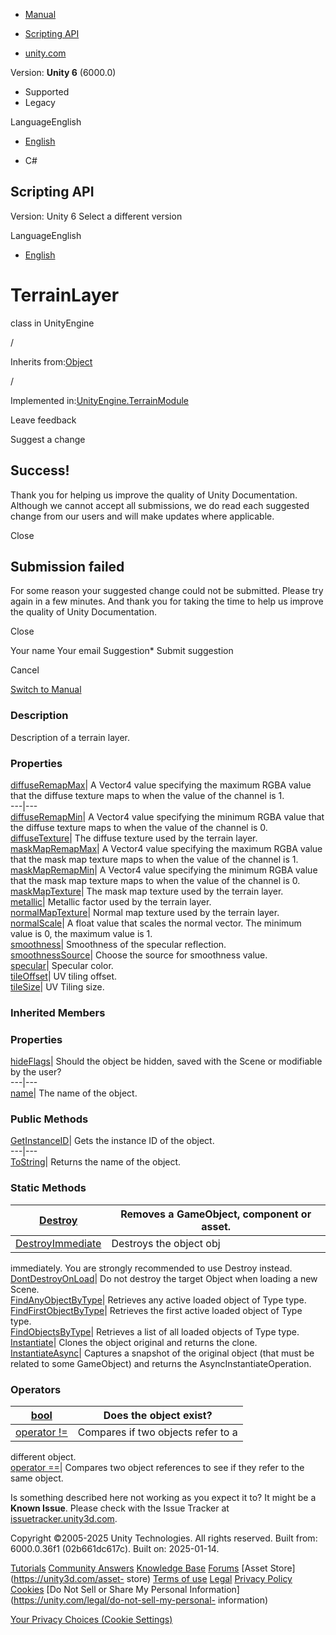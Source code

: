 [ ]()

  * [Manual](../Manual/index.html)
  * [Scripting API](../ScriptReference/index.html)

  * [unity.com](https://unity.com/)

Version: **Unity 6** (6000.0)

  * Supported
  * Legacy

LanguageEnglish

  * [English]()

  * C#

[ ](https://docs.unity3d.com)

## Scripting API

Version: Unity 6 Select a different version

LanguageEnglish

  * [English]()

# TerrainLayer

class in UnityEngine

/

Inherits from:[Object](Object.html)

/

Implemented in:[UnityEngine.TerrainModule](UnityEngine.TerrainModule.html)

Leave feedback

Suggest a change

## Success!

Thank you for helping us improve the quality of Unity Documentation. Although
we cannot accept all submissions, we do read each suggested change from our
users and will make updates where applicable.

Close

## Submission failed

For some reason your suggested change could not be submitted. Please <a>try
again</a> in a few minutes. And thank you for taking the time to help us
improve the quality of Unity Documentation.

Close

Your name Your email Suggestion* Submit suggestion

Cancel

[Switch to Manual](../Manual/class-TerrainLayer.html "Go to TerrainLayer
Component in the Manual")

### Description

Description of a terrain layer.

### Properties

[diffuseRemapMax](TerrainLayer-diffuseRemapMax.html)| A Vector4 value
specifying the maximum RGBA value that the diffuse texture maps to when the
value of the channel is 1.  
---|---  
[diffuseRemapMin](TerrainLayer-diffuseRemapMin.html)| A Vector4 value
specifying the minimum RGBA value that the diffuse texture maps to when the
value of the channel is 0.  
[diffuseTexture](TerrainLayer-diffuseTexture.html)| The diffuse texture used
by the terrain layer.  
[maskMapRemapMax](TerrainLayer-maskMapRemapMax.html)| A Vector4 value
specifying the maximum RGBA value that the mask map texture maps to when the
value of the channel is 1.  
[maskMapRemapMin](TerrainLayer-maskMapRemapMin.html)| A Vector4 value
specifying the minimum RGBA value that the mask map texture maps to when the
value of the channel is 0.  
[maskMapTexture](TerrainLayer-maskMapTexture.html)| The mask map texture used
by the terrain layer.  
[metallic](TerrainLayer-metallic.html)| Metallic factor used by the terrain
layer.  
[normalMapTexture](TerrainLayer-normalMapTexture.html)| Normal map texture
used by the terrain layer.  
[normalScale](TerrainLayer-normalScale.html)| A float value that scales the
normal vector. The minimum value is 0, the maximum value is 1.  
[smoothness](TerrainLayer-smoothness.html)| Smoothness of the specular
reflection.  
[smoothnessSource](TerrainLayer-smoothnessSource.html)| Choose the source for
smoothness value.  
[specular](TerrainLayer-specular.html)| Specular color.  
[tileOffset](TerrainLayer-tileOffset.html)| UV tiling offset.  
[tileSize](TerrainLayer-tileSize.html)| UV Tiling size.  
  
### Inherited Members

### Properties

[hideFlags](Object-hideFlags.html)| Should the object be hidden, saved with
the Scene or modifiable by the user?  
---|---  
[name](Object-name.html)| The name of the object.  
  
### Public Methods

[GetInstanceID](Object.GetInstanceID.html)| Gets the instance ID of the
object.  
---|---  
[ToString](Object.ToString.html)| Returns the name of the object.  
  
### Static Methods

[Destroy](Object.Destroy.html)| Removes a GameObject, component or asset.  
---|---  
[DestroyImmediate](Object.DestroyImmediate.html)| Destroys the object obj
immediately. You are strongly recommended to use Destroy instead.  
[DontDestroyOnLoad](Object.DontDestroyOnLoad.html)| Do not destroy the target
Object when loading a new Scene.  
[FindAnyObjectByType](Object.FindAnyObjectByType.html)| Retrieves any active
loaded object of Type type.  
[FindFirstObjectByType](Object.FindFirstObjectByType.html)| Retrieves the
first active loaded object of Type type.  
[FindObjectsByType](Object.FindObjectsByType.html)| Retrieves a list of all
loaded objects of Type type.  
[Instantiate](Object.Instantiate.html)| Clones the object original and returns
the clone.  
[InstantiateAsync](Object.InstantiateAsync.html)| Captures a snapshot of the
original object (that must be related to some GameObject) and returns the
AsyncInstantiateOperation.  
  
### Operators

[bool](Object-operator_Object.html)| Does the object exist?  
---|---  
[operator !=](Object-operator_ne.html)| Compares if two objects refer to a
different object.  
[operator ==](Object-operator_eq.html)| Compares two object references to see
if they refer to the same object.  
  
Is something described here not working as you expect it to? It might be a
**Known Issue**. Please check with the Issue Tracker at
[issuetracker.unity3d.com](https://issuetracker.unity3d.com).

Copyright ©2005-2025 Unity Technologies. All rights reserved. Built from:
6000.0.36f1 (02b661dc617c). Built on: 2025-01-14.

[Tutorials](https://unity3d.com/learn) [Community
Answers](https://answers.unity3d.com) [Knowledge
Base](https://support.unity3d.com/hc/en-us)
[Forums](https://forum.unity3d.com) [Asset Store](https://unity3d.com/asset-
store) [Terms of use](https://docs.unity3d.com/Manual/TermsOfUse.html)
[Legal](https://unity.com/legal) [Privacy
Policy](https://unity.com/legal/privacy-policy)
[Cookies](https://unity.com/legal/cookie-policy) [Do Not Sell or Share My
Personal Information](https://unity.com/legal/do-not-sell-my-personal-
information)

[Your Privacy Choices (Cookie Settings)](javascript:void\(0\);)

